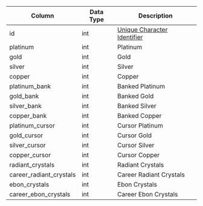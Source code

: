 | Column                  | Data Type | Description                                      |
| ----------------------- | --------- | ------------------------------------------------ |
| id                      | int       | [Unique Character Identifier](character_data.md) |
| platinum                | int       | Platinum                                         |
| gold                    | int       | Gold                                             |
| silver                  | int       | Silver                                           |
| copper                  | int       | Copper                                           |
| platinum_bank           | int       | Banked Platinum                                  |
| gold_bank               | int       | Banked Gold                                      |
| silver_bank             | int       | Banked Silver                                    |
| copper_bank             | int       | Banked Copper                                    |
| platinum_cursor         | int       | Cursor Platinum                                  |
| gold_cursor             | int       | Cursor Gold                                      |
| silver_cursor           | int       | Cursor Silver                                    |
| copper_cursor           | int       | Cursor Copper                                    |
| radiant_crystals        | int       | Radiant Crystals                                 |
| career_radiant_crystals | int       | Career Radiant Crystals                          |
| ebon_crystals           | int       | Ebon Crystals                                    |
| career_ebon_crystals    | int       | Career Ebon Crystals                             |